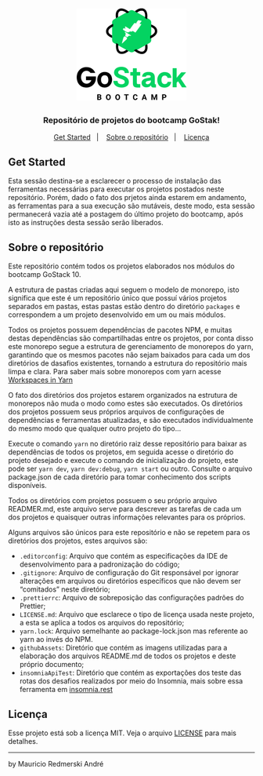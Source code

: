 <h1 align="center">
    <img alt="GoStack" src="githubAssets/bootcamp-header.png" />
</h1>

<h3 align="center">
  Repositório de projetos do bootcamp GoStak!
</h3>

<p align="center">
  <a href="#get-started">Get Started</a>&nbsp;&nbsp;&nbsp;|&nbsp;&nbsp;&nbsp;
  <a href="#sobre-o-repositório">Sobre o repositório</a>&nbsp;&nbsp;&nbsp;|&nbsp;&nbsp;&nbsp;
  <a href="#licença">Licença</a>
</p>

## Get Started

Esta sessão destina-se a esclarecer o processo de instalação das ferramentas necessárias para executar os projetos postados neste repositório. Porém, dado o fato dos prjetos ainda estarem em andamento, as ferramentas para a sua execução são mutáveis, deste modo, esta sessão permanecerá vazia até a postagem do último projeto do bootcamp, após isto as instruções desta sessão serão liberados.

## Sobre o repositório

Este repositório contém todos os projetos elaborados nos módulos do bootcamp GoStack 10.

A estrutura de pastas criadas aqui seguem o modelo de monorepo, isto significa que este é um repositório único que possuí vários projetos separados em pastas, estas pastas estão dentro do diretório `packages` e correspondem a um projeto desenvolvido em um ou mais módulos.

Todos os projetos possuem dependências de pacotes NPM, e muitas destas dependências são compartilhadas entre os projetos, por conta disso este monorepo segue a estrutura de gerenciamento de monorepos do yarn, garantindo que os mesmos pacotes não sejam baixados para cada um dos diretórios de dasafios existentes, tornando a estrutura do repositório mais limpa e clara. Para saber mais sobre monorepos com yarn acesse [Workspaces in Yarn](https://classic.yarnpkg.com/blog/2017/08/02/introducing-workspaces/)

O fato dos diretórios dos projetos estarem organizados na estrutura de monorepos não muda o modo como estes são executados. Os diretórios dos projetos possuem seus próprios arquivos de configurações de dependências e ferramentas atualizadas, e são executados individualmente do mesmo modo que qualquer outro projeto do tipo…

Execute o comando `yarn` no diretório raiz desse repositório para baixar as dependências de todos os projetos, em seguida acesse o diretório do projeto desejado e execute o comando de inicialização do projeto, este pode ser `yarn dev`, `yarn dev:debug`, `yarn start` ou outro. Consulte o arquivo package.json de cada diretório para tomar conhecimento dos scripts disponíveis.

Todos os diretórios com projetos possuem o seu próprio arquivo READMER.md, este arquivo serve para descrever as tarefas de cada um dos projetos e quaisquer outras informações relevantes para os próprios.

Alguns arquivos são únicos para este repositório e não se repetem para os diretórios dos projetos, estes arquivos são:
- `.editorconfig`: Arquivo que contém as especificações da IDE de desenvolvimento para a padronização do código;
- `.gitignore`: Arquivo de configuração do Git responsável por ignorar alterações em arquivos ou diretórios específicos que não devem ser “comitados” neste diretório;
- `.prettierrc`: Arquivo de sobreposição das configurações padrões do Prettier;
- `LICENSE.md`: Arquivo que esclarece o tipo de licença usada neste projeto, a esta se aplica a todos os arquivos do repositório;
- `yarn.lock`: Arquivo semelhante ao package-lock.json mas referente ao yarn ao invés do NPM.
- `githubAssets`: Diretório que contém as imagens utilizadas para a elaboração dos arquivos README.md de todos os projetos e deste próprio documento;
- `insomniaApiTest`: Diretório que contém as exportações dos teste das rotas dos desafios realizados por meio do Insomnia, mais sobre essa ferramenta em [insomnia.rest](https://insomnia.rest/)

## Licença

Esse projeto está sob a licença MIT. Veja o arquivo [LICENSE](LICENSE.md) para mais detalhes.

---

by Mauricio Redmerski André
